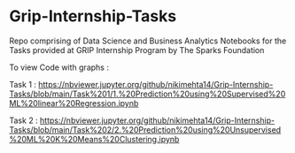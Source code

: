 # Grip-Internship-Tasks

Repo comprising of Data Science and Business Analytics Notebooks for the Tasks provided at GRIP Internship Program by The Sparks Foundation

To view Code with graphs :

Task 1 : https://nbviewer.jupyter.org/github/nikimehta14/Grip-Internship-Tasks/blob/main/Task%201/1.%20Prediction%20using%20Supervised%20ML%20linear%20Regression.ipynb


Task 2 : https://nbviewer.jupyter.org/github/nikimehta14/Grip-Internship-Tasks/blob/main/Task%202/2.%20Prediction%20using%20Unsupervised%20ML%20K%20Means%20Clustering.ipynb
